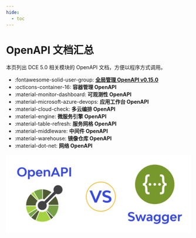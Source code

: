 ```yaml
---
hide:
  - toc
---
```


# OpenAPI 文档汇总

本页列出 DCE 5.0 相关模块的 OpenAPI 文档，方便以程序方式调用。

<div class="grid cards" markdown>

- :fontawesome-solid-user-group: **[全局管理 OpenAPI v0.15.0](./ghippo/v0.15.0.md)**
- :octicons-container-16: **容器管理 OpenAPI**
- :material-monitor-dashboard: **可观测性 OpenAPI**
- :material-microsoft-azure-devops: **应用工作台 OpenAPI**
- :material-cloud-check: **多云编排 OpenAPI**
- :material-engine: **微服务引擎 OpenAPI**
- :material-table-refresh: **服务网格 OpenAPI**
- :material-middleware: **中间件 OpenAPI**
- :material-warehouse: **镜像仓库 OpenAPI**
- :material-dot-net: **网络 OpenAPI**

</div>

![OpenAPI and Swagger](./images/index.png)
